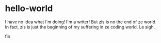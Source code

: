 # hello-world

I have no idea what I'm doing! I'm a writer!
But zis is no the end of ze world. In fact, zis is just the beginning of my suffering in ze coding world. 
Le sigh.

fin
